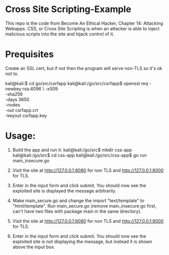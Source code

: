 # Cross Site Scripting-Example
This repo is the code from Become An Ethical Hacker, Chapter 14: Attacking Webapps. CSS, or Cross Site Scripting is when an attacker is able to inject malicious scripts into 
the site and hijack control of it.

# Prequisites
Create an SSL cert, but if not then the program will serve non-TLS so it's ok not to.

kali@kali:$ cd go/src/csrfapp
kali@kali:/go/src/csrfapp$ openssl req -newkey rsa:4096 \ 
            -x509 \
            -sha256 \
            -days 3650 \
            -nodes \
            -out csrfapp.crt \
            -keyout csrfapp.key


# Usage:
1. Build the app and run it.
kali@kali:/go/src$ mkdir css-app
kali@kali:/go/src$ cd css-app
kali@kali:/go/src/css-app$ go run main_insecure.go 

2. Visit the site at http://127.0.0.1:8080 for non TLS and http://127.0.0.1:8000 for TLS.

3. Enter <script>alert("pwned!")</script> in the input form and click submit.
You should now see the exploited site is displayed the message arbitrarily.

4. Make main_secure.go and change the import "text/template" to "html/template". Run main_secure.go (remove main_insecure.go first, can't have two files with package main in the same directory).

5. Visit the site at http://127.0.0.1:8080 for non TLS and http://127.0.0.1:8000 for TLS.

6. Enter <script>alert("pwned!")</script> in the input form and click submit.
You should now see the exploited site is not displaying the message, but instead it is shown above the input box.
